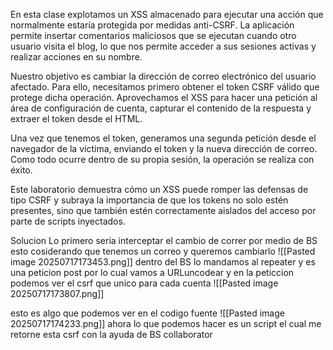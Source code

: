 En esta clase explotamos un XSS almacenado para ejecutar una acción que normalmente estaría protegida por medidas anti-CSRF. La aplicación permite insertar comentarios maliciosos que se ejecutan cuando otro usuario visita el blog, lo que nos permite acceder a sus sesiones activas y realizar acciones en su nombre.

Nuestro objetivo es cambiar la dirección de correo electrónico del usuario afectado. Para ello, necesitamos primero obtener el token CSRF válido que protege dicha operación. Aprovechamos el XSS para hacer una petición al área de configuración de cuenta, capturar el contenido de la respuesta y extraer el token desde el HTML.

Una vez que tenemos el token, generamos una segunda petición desde el navegador de la víctima, enviando el token y la nueva dirección de correo. Como todo ocurre dentro de su propia sesión, la operación se realiza con éxito.

Este laboratorio demuestra cómo un XSS puede romper las defensas de tipo CSRF y subraya la importancia de que los tokens no solo estén presentes, sino que también estén correctamente aislados del acceso por parte de scripts inyectados.

Solucion
Lo primero seria interceptar el cambio de correr por medio de BS esto cosiderando que tenemos un correo y queremos cambiarlo
![[Pasted image 20250717173453.png]]
dentro del BS lo mandamos al repeater y es una peticion post por lo cual vamos a URLuncodear y en la peticcion podemos ver el csrf que unico para cada cuenta
![[Pasted image 20250717173807.png]]

esto es algo que podemos ver en el codigo fuente
![[Pasted image 20250717174233.png]]
ahora lo que podemos hacer es un script el cual me retorne esta csrf con la ayuda de BS collaborator

